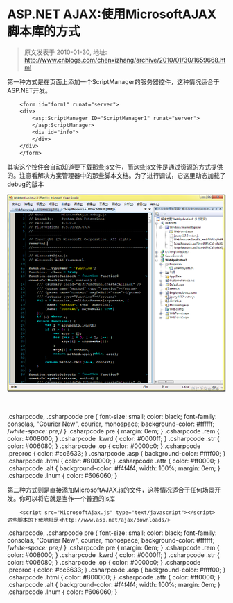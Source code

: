 # ASP.NET AJAX:使用MicrosoftAJAX脚本库的方式 
> 原文发表于 2010-01-30, 地址: http://www.cnblogs.com/chenxizhang/archive/2010/01/30/1659668.html 


第一种方式是在页面上添加一个ScriptManager的服务器控件，这种情况适合于ASP.NET开发。


```
    <form id="form1" runat="server">
    <div>
        <asp:ScriptManager ID="ScriptManager1" runat="server">
        </asp:ScriptManager>
        <div id="info">
        </div>
    </div>
    </form>
```

其实这个控件会自动知道要下载那些js文件，而这些js文件是通过资源的方式提供的。注意看解决方案管理器中的那些脚本文档。为了进行调试，它这里动态加载了debug的版本


[![image](./images/1659668-image_thumb.png "image")](http://images.cnblogs.com/cnblogs_com/chenxizhang/WindowsLiveWriter/ASP.NETAJAXMicrosoftAJAX_98D3/image_2.png) 


 



.csharpcode, .csharpcode pre
{
 font-size: small;
 color: black;
 font-family: consolas, "Courier New", courier, monospace;
 background-color: #ffffff;
 /*white-space: pre;*/
}
.csharpcode pre { margin: 0em; }
.csharpcode .rem { color: #008000; }
.csharpcode .kwrd { color: #0000ff; }
.csharpcode .str { color: #006080; }
.csharpcode .op { color: #0000c0; }
.csharpcode .preproc { color: #cc6633; }
.csharpcode .asp { background-color: #ffff00; }
.csharpcode .html { color: #800000; }
.csharpcode .attr { color: #ff0000; }
.csharpcode .alt 
{
 background-color: #f4f4f4;
 width: 100%;
 margin: 0em;
}
.csharpcode .lnum { color: #606060; }




第二种方式则是直接添加MicrosoftAJAX.js的文件，这种情况适合于任何场景开发。你可以将它就是当作一个普通的js库


```
    <script src="MicrosoftAjax.js" type="text/javascript"></script>
这些脚本的下载地址是<http://www.asp.net/ajax/downloads/>
```

.csharpcode, .csharpcode pre
{
 font-size: small;
 color: black;
 font-family: consolas, "Courier New", courier, monospace;
 background-color: #ffffff;
 /*white-space: pre;*/
}
.csharpcode pre { margin: 0em; }
.csharpcode .rem { color: #008000; }
.csharpcode .kwrd { color: #0000ff; }
.csharpcode .str { color: #006080; }
.csharpcode .op { color: #0000c0; }
.csharpcode .preproc { color: #cc6633; }
.csharpcode .asp { background-color: #ffff00; }
.csharpcode .html { color: #800000; }
.csharpcode .attr { color: #ff0000; }
.csharpcode .alt 
{
 background-color: #f4f4f4;
 width: 100%;
 margin: 0em;
}
.csharpcode .lnum { color: #606060; }
